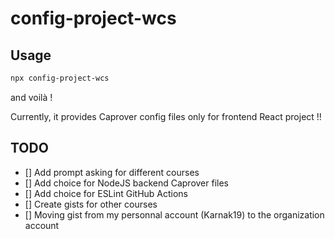 # config-project-wcs

## Usage

```bash
npx config-project-wcs
```

and voilà !

Currently, it provides Caprover config files only for frontend React project !!

## TODO

- [] Add prompt asking for different courses
- [] Add choice for NodeJS backend Caprover files
- [] Add choice for ESLint GitHub Actions
- [] Create gists for other courses
- [] Moving gist from my personnal account (Karnak19) to the organization account
